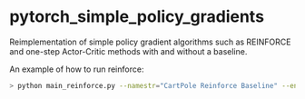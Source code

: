 # pytorch_simple_policy_gradients
Reimplementation of simple policy gradient algorithms such as REINFORCE and one-step Actor-Critic methods with and without a baseline.

An example of how to run reinforce:

```bash
> python main_reinforce.py --namestr="CartPole Reinforce Baseline" --env-name CartPole-v0 --baseline True --action-space discrete --num-episodes 2000

```

